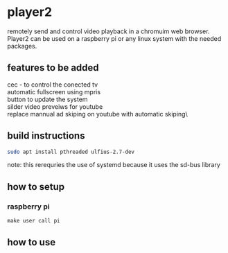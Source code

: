 # player2
remotely send and control video playback in a chromuim web browser. Player2 can be used on a raspberry pi or any linux system with the needed packages. 

## features to be added
  cec - to control the conected tv\
  automatic fullscreen using mpris\
  button to update the system\
  silder video preveiws for youtube\
  replace mannual ad skiping on youtube with automatic skiping\
  

## build instructions
  ```bash
  sudo apt install pthreaded ulfius-2.7-dev
  ```
  note: this rerequries the use of systemd because it uses the sd-bus library
  
## how to setup
  ### raspberry pi
    make user call pi

## how to use
  
